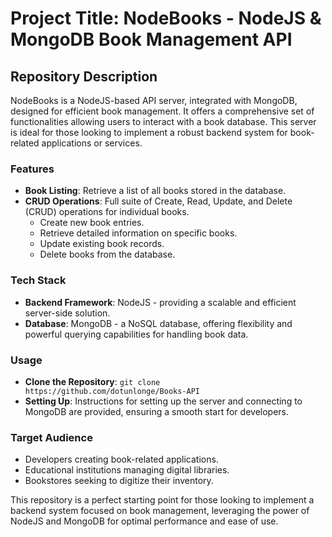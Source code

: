 # Project Title: NodeBooks - NodeJS & MongoDB Book Management API

## Repository Description

NodeBooks is a NodeJS-based API server, integrated with MongoDB, designed for efficient book management. It offers a comprehensive set of functionalities allowing users to interact with a book database. This server is ideal for those looking to implement a robust backend system for book-related applications or services.

### Features

- **Book Listing**: Retrieve a list of all books stored in the database.
- **CRUD Operations**: Full suite of Create, Read, Update, and Delete (CRUD) operations for individual books.
  - Create new book entries.
  - Retrieve detailed information on specific books.
  - Update existing book records.
  - Delete books from the database.

### Tech Stack

- **Backend Framework**: NodeJS - providing a scalable and efficient server-side solution.
- **Database**: MongoDB - a NoSQL database, offering flexibility and powerful querying capabilities for handling book data.

### Usage

- **Clone the Repository**: `git clone https://github.com/dotunlonge/Books-API`
- **Setting Up**: Instructions for setting up the server and connecting to MongoDB are provided, ensuring a smooth start for developers.

### Target Audience

- Developers creating book-related applications.
- Educational institutions managing digital libraries.
- Bookstores seeking to digitize their inventory.

This repository is a perfect starting point for those looking to implement a backend system focused on book management, leveraging the power of NodeJS and MongoDB for optimal performance and ease of use.
